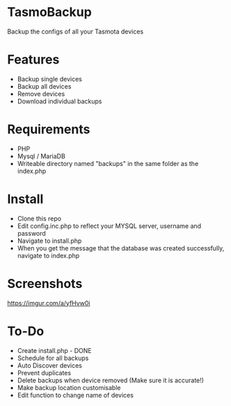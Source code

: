 # TasmoBackup
Backup the configs of all your Tasmota devices

# Features
* Backup single devices
* Backup all devices
* Remove devices
* Download individual backups

# Requirements

* PHP
* Mysql / MariaDB
* Writeable directory named "backups" in the same folder as the index.php 

# Install

* Clone this repo
* Edit config.inc.php to reflect your MYSQL server, username and password
* Navigate to install.php
* When you get the message that the database was created successfully, navigate to index.php

# Screenshots

https://imgur.com/a/yfHvw0i

# To-Do

* Create install.php - DONE
* Schedule for all backups
* Auto Discover devices
* Prevent duplicates
* Delete backups when device removed (Make sure it is accurate!)
* Make backup location customisable
* Edit function to change name of devices

